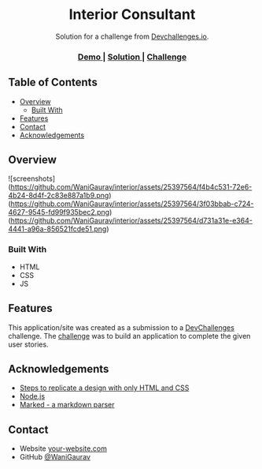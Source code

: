 <!-- Please update value in the {}  -->

<h1 align="center">Interior Consultant</h1>

<div align="center">
   Solution for a challenge from  <a href="http://devchallenges.io" target="_blank">Devchallenges.io</a>.
</div>

<div align="center">
  <h3>
    <a href="https://interiorgw.netlify.app/">
      Demo
    </a>
    <span> | </span>
    <a href="https://interiorgw.netlify.app/">
      Solution
    </a>
    <span> | </span>
    <a href="https://devchallenges.io/challenges/Jymh2b2FyebRTUljkNcb">
      Challenge
    </a>
  </h3>
</div>

<!-- TABLE OF CONTENTS -->

## Table of Contents

- [Overview](#overview)
  - [Built With](#built-with)
- [Features](#features)
- [Contact](#contact)
- [Acknowledgements](#acknowledgements)

<!-- OVERVIEW -->

## Overview

![screenshots]
(https://github.com/WaniGaurav/interior/assets/25397564/f4b4c531-72e6-4b24-8d4f-2c83e887a1b9.png)
(https://github.com/WaniGaurav/interior/assets/25397564/3f03bbab-c724-4627-9545-fd99f935bec2.png)
(https://github.com/WaniGaurav/interior/assets/25397564/d731a31e-e364-4441-a96a-856521fcde51.png)


### Built With

<!-- This section should list any major frameworks that you built your project using. Here are a few examples.-->

- HTML
- CSS
- JS

## Features

<!-- List the features of your application or follow the template. Don't share the figma file here :) -->

This application/site was created as a submission to a [DevChallenges](https://devchallenges.io/challenges) challenge. The [challenge](https://devchallenges.io/challenges/Jymh2b2FyebRTUljkNcb) was to build an application to complete the given user stories.

## Acknowledgements

<!-- This section should list any articles or add-ons/plugins that helps you to complete the project. This is optional but it will help you in the future. For exmpale -->

- [Steps to replicate a design with only HTML and CSS](https://devchallenges-blogs.web.app/how-to-replicate-design/)
- [Node.js](https://nodejs.org/)
- [Marked - a markdown parser](https://github.com/chjj/marked)

## Contact

- Website [your-website.com](https://gauravwani-portfolio.netlify.app/)
- GitHub [@WaniGaurav](https://github.com/WaniGaurav/interior/tree/main)
